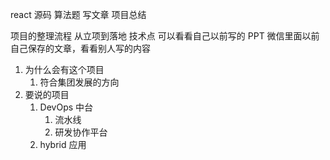 react 源码 算法题 写文章
项目总结

项目的整理流程
从立项到落地
技术点
可以看看自己以前写的 PPT
微信里面以前自己保存的文章，看看别人写的内容

1. 为什么会有这个项目
   1. 符合集团发展的方向
2. 要说的项目
   1. DevOps 中台
      1. 流水线
      2. 研发协作平台
   2. hybrid 应用
